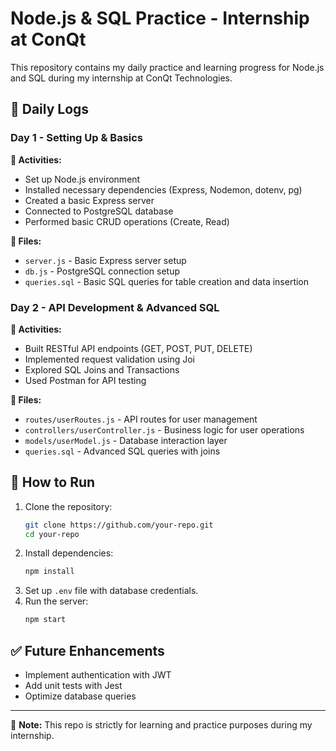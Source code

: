 # Node.js & SQL Practice - Internship at ConQt

This repository contains my daily practice and learning progress for Node.js and SQL during my internship at ConQt Technologies.

## 📅 Daily Logs

### Day 1 - Setting Up & Basics
**📌 Activities:**
- Set up Node.js environment
- Installed necessary dependencies (Express, Nodemon, dotenv, pg)
- Created a basic Express server
- Connected to PostgreSQL database
- Performed basic CRUD operations (Create, Read)

**📂 Files:**
- `server.js` - Basic Express server setup
- `db.js` - PostgreSQL connection setup
- `queries.sql` - Basic SQL queries for table creation and data insertion

### Day 2 - API Development & Advanced SQL
**📌 Activities:**
- Built RESTful API endpoints (GET, POST, PUT, DELETE)
- Implemented request validation using Joi
- Explored SQL Joins and Transactions
- Used Postman for API testing

**📂 Files:**
- `routes/userRoutes.js` - API routes for user management
- `controllers/userController.js` - Business logic for user operations
- `models/userModel.js` - Database interaction layer
- `queries.sql` - Advanced SQL queries with joins

## 🚀 How to Run
1. Clone the repository:
   ```sh
   git clone https://github.com/your-repo.git
   cd your-repo
   ```
2. Install dependencies:
   ```sh
   npm install
   ```
3. Set up `.env` file with database credentials.
4. Run the server:
   ```sh
   npm start
   ```

## ✅ Future Enhancements
- Implement authentication with JWT
- Add unit tests with Jest
- Optimize database queries

---
📌 **Note:** This repo is strictly for learning and practice purposes during my internship.

